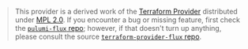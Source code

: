 > This provider is a derived work of the [Terraform Provider](https://github.com/fluxcd/terraform-provider-flux)
> distributed under [MPL 2.0](https://www.mozilla.org/en-US/MPL/2.0/). If you encounter a bug or missing feature,
> first check the [`pulumi-flux` repo](https://github.com/oun/pulumi-flux/issues); however, if that doesn't turn up anything,
> please consult the source [`terraform-provider-flux` repo](https://github.com/fluxcd/terraform-provider-flux/issues).
